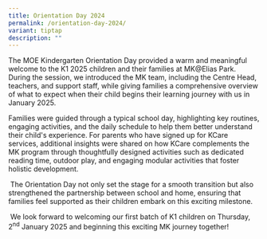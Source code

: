 ```yaml
---
title: Orientation Day 2024
permalink: /orientation-day-2024/
variant: tiptap
description: ""
---
```

<p>The MOE Kindergarten Orientation Day provided a warm and meaningful welcome
to the K1 2025 children and their families at MK@Elias Park. During the
session, we introduced the MK team, including the Centre Head, teachers,
and support staff, while giving families a comprehensive overview of what
to expect when their child begins their learning journey with us in January
2025.</p>
<p>Families were guided through a typical school day, highlighting key routines,
engaging activities, and the daily schedule to help them better understand
their child's experience. For parents who have signed up for KCare services,
additional insights were shared on how KCare complements the MK program
through thoughtfully designed activities such as dedicated reading time,
outdoor play, and engaging modular activities that foster holistic development.</p>
<p>&nbsp;The Orientation Day not only set the stage for a smooth transition
but also strengthened the partnership between school and home, ensuring
that families feel supported as their children embark on this exciting
milestone.</p>
<p>&nbsp;We look forward to welcoming our first batch of K1 children on Thursday,
2<sup>nd</sup> January 2025 and beginning this exciting MK journey together!</p>
<p></p>
<p></p>